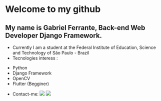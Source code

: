 # Welcome to my github
## My name is Gabriel Ferrante, Back-end Web Developer Django Framework.
- Currently I am a student at the Federal Institute of Education, Science and Technology of São Paulo - Brazil
- Tecnologies interess : 
* Python 
* Django Framework 
* OpenCV 
* Flutter (Begginer)

- Contact-me: [<img src="https://img.shields.io/badge/linkedin-%230077B5.svg?&style=for-the-badge&logo=linkedin&logoColor=white" />](https://www.linkedin.com/in/gabriel-souto-ferrante/) [<img src="https://img.shields.io/badge/facebook-%231877F2.svg?&style=for-the-badge&logo=facebook&logoColor=white"/>](https://www.facebook.com/Gabriel.Ferrante10/)

<!--
**GabrielFerrante/GabrielFerrante** is a ✨ _special_ ✨ repository because its `README.md` (this file) appears on your GitHub profile.


